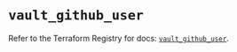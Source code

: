 # `vault_github_user`

Refer to the Terraform Registry for docs: [`vault_github_user`](https://registry.terraform.io/providers/hashicorp/vault/3.23.0/docs/resources/github_user).
